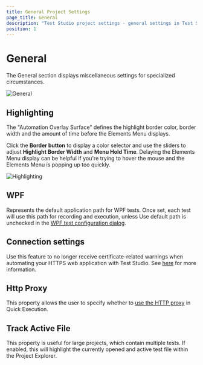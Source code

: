 ```yaml
---
title: General Project Settings
page_title: General
description: "Test Studio project settings - general settings in Test Studio. WPF application default path in Test Studio project. Highlighting border adjustment in Test Studio recording. Https certificate error in Test Studio - register the https connection certificate. Enable tracking of active Test Studio test file - highlight the currently opened test in the Test Studio Project pane."
position: 1
---
```

# General

The General section displays miscellaneous settings for specialized circumstances.

![General][1]

## Highlighting

The "Automation Overlay Surface" defines the highlight border color, border width and the amount of time before the Elements Menu displays.<br>

Click the **Border button** to display a color selector and use the sliders to adjust **Highlight Border Width** and **Menu Hold Time**. Delaying the Elements Menu display can be helpful if you're trying to hover the mouse and the Elements Menu is popping up too quickly.

![Highlighting][2]

## WPF

Represents the default application path for WPF tests. Once set, each test will use this path for recording and execution, unless Use default path is unchecked in the <a href="/getting-started/create-test-standalone/wpf-test" target="_blank">WPF test configuration dialog</a>.

## Connection settings

Use this feature to no longer receive certificate-related warnings when automating your HTTPS web application with Test Studio. See <a href="/knowledge-base/project-configuration-kb/register-certificate" target="_blank">here</a> for more information.

## Http Proxy

This property allows the user to specify whether to <a href="/advanced-topics/coded-samples/general/using-the-http-proxy" target="_blank">use the HTTP proxy</a> in Quick Execution.

## Track Active File

This property is useful for large projects, which contain multiple tests. If enabled, this will highlight the currently opened and active test file within the Project Explorer.

[1]: /img/features/project-settings/general/fig1.png
[2]: /img/features/project-settings/general/fig2.png
